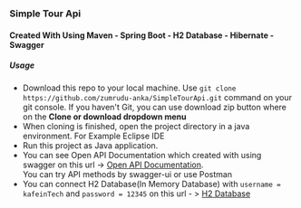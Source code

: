 <h3>Simple Tour Api</h3>

<h4>Created With Using Maven - Spring Boot - H2 Database - Hibernate - Swagger</h4>

<h5>Usage</h5>

<ul>
  <li>Download this repo to your local machine. Use <code>git clone https://github.com/zumrudu-anka/SimpleTourApi.git</code> command on your git console. If you haven't Git, you can use download zip button where on the <b>Clone or download dropdown menu</b></li>
  <li>When cloning is finished, open the project directory in a java environment. For Example Eclipse IDE</li>
  <li>Run this project as Java application.</li>
  <li>You can see Open API Documentation which created with using swagger on this url -> <a href="http://localhost:8080/swagger-ui.html">Open API Documentation</a>.<br>
	You can try API methods by swagger-ui or use Postman
  </li>
  <li>You can connect H2 Database(In Memory Database) with <code>username = kafeinTech</code> and <code>password = 12345</code> on this url - > <a href = "http://localhost:8080/h2-console">H2 Database</a></li>
</ul>
